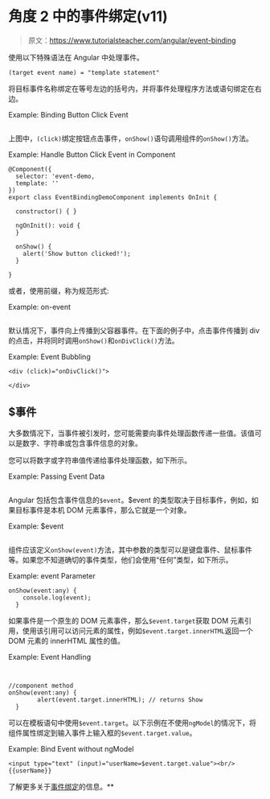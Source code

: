 # 角度 2 中的事件绑定(v11)

> 原文：<https://www.tutorialsteacher.com/angular/event-binding>

使用以下特殊语法在 Angular 中处理事件。

```
(target event name) = "template statement"
```

将目标事件名称绑定在等号左边的括号内，并将事件处理程序方法或语句绑定在右边。

Example: Binding Button Click Event 

```

```

上图中，`(click)`绑定按钮点击事件，`onShow()`语句调用组件的`onShow()`方法。

Example: Handle Button Click Event in Component 

```
@Component({
  selector: 'event-demo,
  template: ''
})
export class EventBindingDemoComponent implements OnInit {

  constructor() { }

  ngOnInit(): void {
  }

  onShow() {
    alert('Show button clicked!');
  }

}
```

或者，使用前缀，称为规范形式:

Example: on-event

```

```

默认情况下，事件向上传播到父容器事件。在下面的例子中，点击事件传播到 div 的点击，并将同时调用`onShow()`和`onDivClick()`方法。

Example: Event Bubbling

```
<div (click)="onDivClick()">
    
</div>
```

## $事件

大多数情况下，当事件被引发时，您可能需要向事件处理函数传递一些值。该值可以是数字、字符串或包含事件信息的对象。

您可以将数字或字符串值传递给事件处理函数，如下所示。

Example: Passing Event Data

```

```

Angular 包括包含事件信息的`$event`。$event 的类型取决于目标事件，例如，如果目标事件是本机 DOM 元素事件，那么它就是一个对象。

Example: $event

```

```

组件应该定义`onShow(event)`方法，其中参数的类型可以是键盘事件、鼠标事件等。如果您不知道确切的事件类型，他们会使用“任何”类型，如下所示。

Example: event Parameter

```
onShow(event:any) {
    console.log(event);
  }
```

如果事件是一个原生的 DOM 元素事件，那么`$event.target`获取 DOM 元素引用，使用该引用可以访问元素的属性，例如`$event.target.innerHTML`返回一个 DOM 元素的 innerHTML 属性的值。

Example: Event Handling

```


//component method
onShow(event:any) {
        alert(event.target.innerHTML); // returns Show
  }
```

可以在模板语句中使用`$event.target`。以下示例在不使用`ngModel`的情况下，将组件属性绑定到输入事件上输入框的`$event.target.value`。

Example: Bind Event without ngModel

```
<input type="text" (input)="userName=$event.target.value"><br/>
{{userName}} 
```

了解更多关于[事件绑定](https://angular.io/guide/template-syntax#event-binding-event)的信息。**
